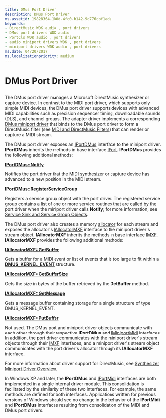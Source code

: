 ```yaml
---
title: DMus Port Driver
description: DMus Port Driver
ms.assetid: 19828364-1b0d-4fc0-b142-9d776cbf1ada
keywords:
- DirectMusic WDK audio , port drivers
- DMus port drivers WDK audio
- PortCls WDK audio , port drivers
- audio miniport drivers WDK , port drivers
- miniport drivers WDK audio , port drivers
ms.date: 04/20/2017
ms.localizationpriority: medium
---
```


# DMus Port Driver


## <span id="dmus_port_driver"></span><span id="DMUS_PORT_DRIVER"></span>


The DMus port driver manages a Microsoft DirectMusic synthesizer or capture device. In contrast to the MIDI port driver, which supports only simple MIDI devices, the DMus port driver supports devices with advanced MIDI capabilities such as precision sequencer timing, downloadable sounds (DLS), and channel groups. The adapter driver implements a corresponding [DMus miniport driver](dmus-miniport-driver.md) that binds to the DMus port driver to form a DirectMusic filter (see [MIDI and DirectMusic Filters](midi-and-directmusic-filters.md)) that can render or capture a MIDI stream.

The DMus port driver exposes an [IPortDMus](https://docs.microsoft.com/windows-hardware/drivers/ddi/content/dmusicks/nn-dmusicks-iportdmus) interface to the miniport driver. **IPortDMus** inherits the methods in base interface [IPort](https://docs.microsoft.com/windows-hardware/drivers/ddi/content/portcls/nn-portcls-iport). **IPortDMus** provides the following additional methods:

[**IPortDMus::Notify**](https://docs.microsoft.com/windows-hardware/drivers/ddi/content/dmusicks/nf-dmusicks-iportdmus-notify)

Notifies the port driver that the MIDI synthesizer or capture device has advanced to a new position in the MIDI stream.

[**IPortDMus::RegisterServiceGroup**](https://docs.microsoft.com/windows-hardware/drivers/ddi/content/dmusicks/nf-dmusicks-iportdmus-registerservicegroup)

Registers a service group object with the port driver.
The registered service group contains a list of one or more service routines that are called by the port driver when the miniport driver calls **Notify**; for more information, see [Service Sink and Service Group Objects](service-sink-and-service-group-objects.md).

The DMus port driver also creates a memory [allocator](allocator.md) for each stream and exposes the allocator's [IAllocatorMXF](https://docs.microsoft.com/windows-hardware/drivers/ddi/content/dmusicks/nn-dmusicks-iallocatormxf) interface to the miniport driver's stream object. **IAllocatorMXF** inherits the methods in base interface [IMXF](https://docs.microsoft.com/windows-hardware/drivers/ddi/content/dmusicks/nn-dmusicks-imxf). **IAllocatorMXF** provides the following additional methods:

[**IAllocatorMXF::GetBuffer**](https://docs.microsoft.com/windows-hardware/drivers/ddi/content/dmusicks/nf-dmusicks-iallocatormxf-getbuffer)

Gets a buffer for a MIDI event or list of events that is too large to fit within a [**DMUS\_KERNEL\_EVENT**](https://docs.microsoft.com/windows-hardware/drivers/ddi/content/dmusicks/ns-dmusicks-_dmus_kernel_event) structure.

[**IAllocatorMXF::GetBufferSize**](https://docs.microsoft.com/windows-hardware/drivers/ddi/content/dmusicks/nf-dmusicks-iallocatormxf-getbuffersize)

Gets the size in bytes of the buffer retrieved by the **GetBuffer** method.

[**IAllocatorMXF::GetMessage**](https://docs.microsoft.com/windows-hardware/drivers/ddi/content/dmusicks/nf-dmusicks-iallocatormxf-getmessage)

Gets a message buffer containing storage for a single structure of type DMUS\_KERNEL\_EVENT.

[**IAllocatorMXF::PutBuffer**](https://docs.microsoft.com/windows-hardware/drivers/ddi/content/dmusicks/nf-dmusicks-iallocatormxf-putbuffer)

Not used.
The DMus port and miniport driver objects communicate with each other through their respective **IPortDMus** and [IMiniportMidi](https://docs.microsoft.com/windows-hardware/drivers/ddi/content/portcls/nn-portcls-iminiportmidi) interfaces. In addition, the port driver communicates with the miniport driver's stream objects through their [IMXF](https://docs.microsoft.com/windows-hardware/drivers/ddi/content/dmusicks/nn-dmusicks-imxf) interfaces, and a miniport driver's stream object communicates with the port driver's allocator through its **IAllocatorMXF** interface.

For more information about driver support for DirectMusic, see [Synthesizer Miniport Driver Overview](synthesizer-miniport-driver-overview.md).

In Windows XP and later, the **IPortDMus** and [IPortMidi](https://docs.microsoft.com/windows-hardware/drivers/ddi/content/portcls/nn-portcls-iportmidi) interfaces are both implemented in a single internal driver module. This consolidation is facilitated by the similarity of these two interfaces. For example, the same methods are defined for both interfaces. Applications written for previous versions of Windows should see no change in the behavior of the **IPortMidi** and **IPortDMus** interfaces resulting from consolidation of the MIDI and DMus port drivers.

 

 




